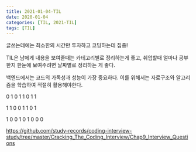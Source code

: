 ```yaml
---
title: 2021-01-04-TIL
date: 2020-01-04
categories: [TIL, 2021-TIL]
tags: [TIL]
---
```


글쓰는데에는 최소한의 시간만 투자하고 코딩하는데 집중!

TIL은 남에게 내용을 보여줄때는 카테고리별로 정리하는게 좋고, 취업할때 얼마나 공부한지 한눈에 보여주려면 날짜별로 정리하는 게 좋다.

백엔드에서는 코드의 가독성과 성능이 가장 중요하다. 이를 위해서는 자료구조와 알고리즘을 학습하여 적절히 활용해야한다.

   0 1 0 1 1 0 1 1

   1 1 0 0 1 1 0 1

1 0 0 1 0 1 0 0 0

https://github.com/study-records/coding-interview-study/tree/master/Cracking_The_Coding_Interview/Chap9_Interview_Questions

